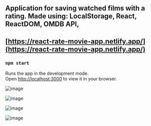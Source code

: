 ## Application for saving watched films with a rating. Made using: LocalStorage, React, ReactDOM, OMDB API, 


## [https://react-rate-movie-app.netlify.app/](https://react-rate-movie-app.netlify.app/)




### `npm start`


Runs the app in the development mode.\
Open [http://localhost:3000](http://localhost:3000) to view it in your browser.



 ![image](https://github.com/user-attachments/assets/8a10a81d-3d02-44c5-bf24-81cd289869e5)

 ![image](https://github.com/user-attachments/assets/a1c0068c-2831-4286-b576-9c0fe1213fa3)

 ![image](https://github.com/user-attachments/assets/0acb2df9-6e84-4ae4-9240-58c947a0e28a)

 ![image](https://github.com/user-attachments/assets/2b2fa849-eff4-4758-962e-203ad4d92d73)
